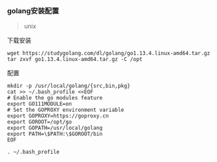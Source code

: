 ### golang安装配置
> unix

下载安装
    
    wget https://studygolang.com/dl/golang/go1.13.4.linux-amd64.tar.gz
    tar zxvf go1.13.4.linux-amd64.tar.gz -C /opt
    
配置

    mkdir -p /usr/local/golang/{src,bin,pkg}
    cat >> ~/.bash_profile <<EOF
    # Enable the go modules feature
    export GO111MODULE=on
    # Set the GOPROXY environment variable
    export GOPROXY=https://goproxy.cn
    export GOROOT=/opt/go
    export GOPATH=/usr/local/golang
    export PATH=\$PATH:\$GOROOT/bin
    EOF
    
    . ~/.bash_profile
